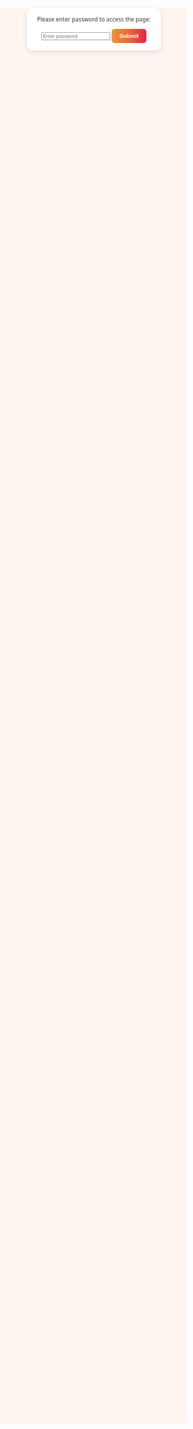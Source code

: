 <!DOCTYPE html>
<html lang="en">
<head>
  <meta charset="UTF-8" />
  <title>Sarju's Assignments</title>
  <style>
    body {
      font-family: 'Segoe UI', Tahoma, Geneva, Verdana, sans-serif;
      margin: 0;
      padding: 0;
      background-color: #fdf6f0; /* Soft ivory */
      color: #3a3a3a;
    }

    header {
      background: linear-gradient(90deg, #f09433, #e6683c, #dc2743, #cc2366, #bc1888);
      color: #fff;
      padding: 25px;
      text-align: center;
      border-bottom: 4px solid #dc2743;
    }

    h1 {
      margin: 0;
      font-size: 2.5em;
    }

    .content {
      padding: 40px 20px;
      text-align: center;
      max-width: 1000px;
      margin: 0 auto;
    }

    h2 {
      font-size: 2em;
      margin-bottom: 30px;
      color: #333;
    }

    .grid {
      display: grid;
      grid-template-columns: repeat(auto-fit, minmax(180px, 1fr));
      gap: 20px;
      margin-bottom: 50px;
    }

    .assignment-box {
      background-color: #fff;
      color: #cc2366;
      padding: 20px;
      border-radius: 15px;
      text-decoration: none;
      font-weight: bold;
      font-size: 1.2em;
      transition: transform 0.3s ease-in-out, box-shadow 0.3s ease, background 0.4s;
      display: flex;
      justify-content: center;
      align-items: center;
      height: 100px;
      box-shadow: 0 4px 12px rgba(0, 0, 0, 0.08);
      animation: fadeIn 0.6s ease forwards;
      border: 2px solid #f3d5d5;
    }

    .assignment-box:hover {
      animation: bounce 0.6s ease;
      background: linear-gradient(135deg, #f09433, #e6683c, #dc2743, #cc2366, #bc1888);
      color: white;
      box-shadow: 0 6px 16px rgba(0, 0, 0, 0.2);
    }

    @keyframes bounce {
      0%   { transform: translateY(0); }
      30%  { transform: translateY(-8px); }
      60%  { transform: translateY(4px); }
      100% { transform: translateY(0); }
    }

    @keyframes fadeIn {
      0% { opacity: 0; transform: scale(0.95); }
      100% { opacity: 1; transform: scale(1); }
    }

    footer {
      margin-top: 50px;
      text-align: center;
      font-size: 1em;
      color: #555;
      padding: 20px;
      font-style: italic;
    }

    /* Password prompt styles */
    #password-prompt {
      text-align: center;
      margin: 100px auto;
      max-width: 320px;
      padding: 20px;
      background: #fff;
      border-radius: 15px;
      box-shadow: 0 4px 15px rgba(0,0,0,0.1);
      font-size: 1.1em;
    }

    #password-prompt input[type="password"] {
      width: 100%;
      padding: 10px;
      margin-top: 10px;
      border-radius: 8px;
      border: 2px solid #cc2366;
      font-size: 1em;
      box-sizing: border-box;
    }

    #password-prompt button {
      margin-top: 15px;
      padding: 10px 20px;
      border: none;
      background: linear-gradient(90deg, #f09433, #e6683c, #dc2743);
      color: white;
      font-weight: bold;
      font-size: 1em;
      border-radius: 8px;
      cursor: pointer;
      transition: background 0.3s ease;
    }

    #password-prompt button:hover {
      background: linear-gradient(90deg, #dc2743, #cc2366, #bc1888);
    }

    #error-msg {
      color: red;
      margin-top: 12px;
      display: none;
      font-weight: 600;
    }

    /* Style for the iframe container */
    #grade-container {
      margin: 40px auto;
      max-width: 600px;
      height: 200px;
      border: 3px solid #cc2366;
      border-radius: 12px;
      overflow: hidden;
      box-shadow: 0 4px 10px rgba(0,0,0,0.1);
      animation: fadeIn 0.6s ease forwards;
    }
  </style>
</head>
<body>

  <!-- PASSWORD PROMPT -->
  <div id="password-prompt">
    <div>Please enter password to access the page:</div>
    <input type="password" id="pwd" placeholder="Enter password" />
    <button onclick="checkPassword()">Submit</button>
    <div id="error-msg">Wrong password, please try again.</div>
  </div>

  <!-- MAIN CONTENT -->
  <div id="main-content" style="display:none;">
    <header>
      <h1>Welcome to Sarju's Assignment Page!</h1>
    </header>

    <div class="content">
      <h2>Assignments</h2>
      <div class="grid">
        <a class="assignment-box" href="https://docs.google.com/document/d/1aM00o3wSXN1zsT8bmxJBR58i3gHvUHTE8ROcabSHeuY/edit?usp=sharing">Investigation Report</a>
        <a class="assignment-box" href="https://sarjukharel.github.io/assignment-second/">CLI Dungeon Map</a>
        <a class="assignment-box" href="https://sarjukharel.github.io/library/">Virtual Library</a>
        <a class="assignment-box" href="https://sarjukharel.github.io/Apps-Script/">Apps Script</a>
        <a class="assignment-box" href="https://sarjukharel.github.io/sarjucrypto/">Cryptography Project </a>
        <a class="assignment-box" href="https://sarjukharel.github.io/hif-lumen/">HIF-Lumen</a>
        <a class="assignment-box" href="#">Assignment 7</a> 
        <a class="assignment-box" href="#">Assignment 8</a>
        <a class="assignment-box" href="#">Assignment 9</a>
        <a class="assignment-box" href="#">Assignment 10</a>
      </div>

      <h2>Your Current Course Grade</h2>
      <div id="grade-container">
        <iframe 
          src="https://script.google.com/macros/s/AKfycbzDAXHDLzUCGHb7CZa9c8Boi0CvIcwGr2nPAtnqpPQA2YpMxhfAAbsvr8uzx8CQ0RFfXg/exec" 
          width="100%" height="100%" frameborder="0" 
          sandbox="allow-scripts allow-same-origin allow-forms">
        </iframe>
      </div>
    </div>

    <footer>
      Eventually all waves settle down.
    </footer>
  </div>

  <script>
    const correctPassword = "tn9842";

    function checkPassword() {
      const input = document.getElementById("pwd").value;
      const errorMsg = document.getElementById("error-msg");

      if (input === correctPassword) {
        document.getElementById("password-prompt").style.display = "none";
        document.getElementById("main-content").style.display = "block";
      } else {
        errorMsg.style.display = "block";
      }
    }

    document.getElementById("pwd").addEventListener("keypress", function(e) {
      if (e.key === "Enter") {
        checkPassword();
      }
    });
  </script>

</body>
</html>

